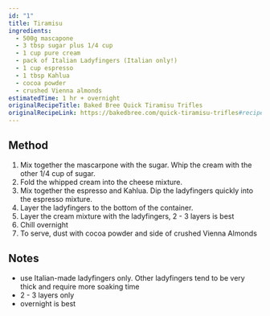 ```yaml
---
id: "1"
title: Tiramisu
ingredients:
  - 500g mascapone
  - 3 tbsp sugar plus 1/4 cup
  - 1 cup pure cream
  - pack of Italian Ladyfingers (Italian only!)
  - 1 cup espresso
  - 1 tbsp Kahlua
  - cocoa powder
  - crushed Vienna almonds
estimatedTime: 1 hr + overnight
originalRecipeTitle: Baked Bree Quick Tiramisu Trifles
originalRecipeLink: https://bakedbree.com/quick-tiramisu-trifles#recipe
---
```


## Method

1. Mix together the mascarpone with the sugar. Whip the cream with the other 1/4 cup of sugar.
2. Fold the whipped cream into the cheese mixture.
3. Mix together the espresso and Kahlua. Dip the ladyfingers quickly into the espresso mixture.
4. Layer the ladyfingers to the bottom of the container.
5. Layer the cream mixture with the ladyfingers, 2 - 3 layers is best
6. Chill overnight
7. To serve, dust with cocoa powder and side of crushed Vienna Almonds

## Notes

- use Italian-made ladyfingers only. Other ladyfingers tend to be very thick and require more soaking time
- 2 - 3 layers only
- overnight is best
